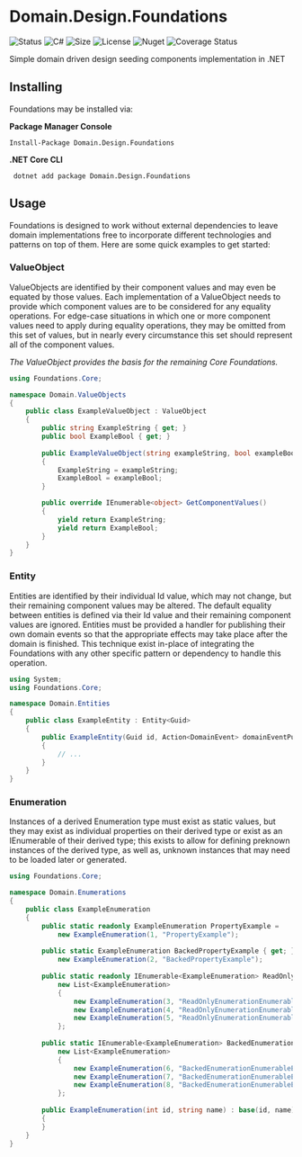 Domain.Design.Foundations
=======

![Status](https://img.shields.io/github/workflow/status/smeek153/Domain.Design.Foundations/build)
![C#](https://img.shields.io/github/languages/top/smeek153/Domain.Design.Foundations)
![Size](https://img.shields.io/github/repo-size/smeek153/Domain.Design.Foundations)
![License](https://img.shields.io/github/license/smeek153/Domain.Design.Foundations)
![Nuget](https://img.shields.io/nuget/v/Domain.Design.Foundations)
![Coverage Status](https://coveralls.io/repos/github/SmeeK153/Domain.Design.Foundations/badge.svg)

Simple domain driven design seeding components implementation in .NET

## Installing

Foundations may be installed via:

__Package Manager Console__

    Install-Package Domain.Design.Foundations
    
__.NET Core CLI__
 
     dotnet add package Domain.Design.Foundations
     
## Usage

Foundations is designed to work without external dependencies to leave domain implementations free to incorporate different technologies and patterns on top of them. Here are some quick examples to get started:

### ValueObject
ValueObjects are identified by their component values and may even be equated by those values. Each implementation of a ValueObject needs to provide which component values are to be considered for any equality operations. For edge-case situations in which one or more component values need to apply during equality operations, they may be omitted from this set of values, but in nearly every circumstance this set should represent all of the component values.

_The ValueObject provides the basis for the remaining Core Foundations._

```csharp
using Foundations.Core;

namespace Domain.ValueObjects
{
    public class ExampleValueObject : ValueObject
    {
        public string ExampleString { get; }
        public bool ExampleBool { get; }
        
        public ExampleValueObject(string exampleString, bool exampleBool)
        {
            ExampleString = exampleString;
            ExampleBool = exampleBool;
        }

        public override IEnumerable<object> GetComponentValues()
        {
            yield return ExampleString;
            yield return ExampleBool;
        }
    }
}
```

### Entity
Entities are identified by their individual Id value, which may not change, but their remaining component values may be altered. The default equality between entities is defined via their Id value and their remaining component values are ignored. Entities must be provided a handler for publishing their own domain events so that the appropriate effects may take place after the domain is finished. This technique exist in-place of integrating the Foundations with any other specific pattern or dependency to handle this operation.

```csharp
using System;
using Foundations.Core;

namespace Domain.Entities
{
    public class ExampleEntity : Entity<Guid>
    {
        public ExampleEntity(Guid id, Action<DomainEvent> domainEventPublisher) : base(id, domainEventPublisher)
        {
            // ...
        }
    }
}
```

### Enumeration
Instances of a derived Enumeration type must exist as static values, but they may exist as individual properties on their derived type or exist as an IEnumerable of their derived type; this exists to allow for defining preknown instances of the derived type, as well as, unknown instances that may need to be loaded later or generated. 

```csharp
using Foundations.Core;

namespace Domain.Enumerations
{
    public class ExampleEnumeration
    {
        public static readonly ExampleEnumeration PropertyExample = 
            new ExampleEnumeration(1, "PropertyExample");
        
        public static ExampleEnumeration BackedPropertyExample { get; } = 
            new ExampleEnumeration(2, "BackedPropertyExample");
        
        public static readonly IEnumerable<ExampleEnumeration> ReadOnlyEnumerationEnumerable = 
            new List<ExampleEnumeration>
            {
                new ExampleEnumeration(3, "ReadOnlyEnumerationEnumerableExample1"),
                new ExampleEnumeration(4, "ReadOnlyEnumerationEnumerableExample2"),
                new ExampleEnumeration(5, "ReadOnlyEnumerationEnumerableExample3")
            };
            
        public static IEnumerable<ExampleEnumeration> BackedEnumerationEnumerable { get; } = 
            new List<ExampleEnumeration>
            {
                new ExampleEnumeration(6, "BackedEnumerationEnumerableExample1"),
                new ExampleEnumeration(7, "BackedEnumerationEnumerableExample2"),
                new ExampleEnumeration(8, "BackedEnumerationEnumerableExample3")
            };
        
        public ExampleEnumeration(int id, string name) : base(id, name)
        {
        }
    }
}
```
